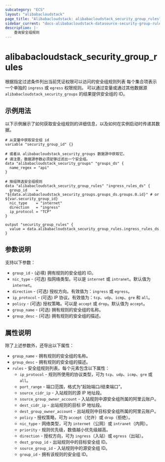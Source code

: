 ```yaml
---
subcategory: "ECS"
layout: "alibabacloudstack"
page_title: "Alibabacloudstack: alibabacloudstack_security_group_rules"
sidebar_current: "docs-alibabacloudstack-datasource-security-group-rules"
description: |-
    查询安全组规则
---
```


# alibabacloudstack_security_group_rules

根据指定过滤条件列出当前凭证权限可以访问的安全组规则列表
每个集合项表示一个单独的 `ingress` 或 `egress` 权限规则。
可以通过变量或通过其他数据源 `alibabacloudstack_security_groups` 的结果提供安全组的 ID。

## 示例用法

以下示例展示了如何获取安全组规则的详细信息，以及如何在实例启动时传递其数据。

```
# 从变量中获取安全组 id
variable "security_group_id" {}

# 或者从 alibabacloudstack_security_groups 数据源中获取它。
# 请注意，数据源参数必须足够过滤出一个安全组。
data "alibabacloudstack_security_groups" "groups_ds" {
  name_regex = "api"
}

# 按组筛选安全组规则
data "alibabacloudstack_security_group_rules" "ingress_rules_ds" {
  group_id    = "${data.alibabacloudstack_security_groups.groups_ds.groups.0.id}" # or ${var.security_group_id}
  nic_type    = "internet"
  direction   = "ingress"
  ip_protocol = "TCP"
}

output "security_group_rules" {
  value = data.alibabacloudstack_security_group_rules.ingress_rules_ds
}

```

## 参数说明

支持以下参数：

* `group_id` - (必填) 拥有规则的安全组的 ID。
* `nic_type` - (可选) 指网络类型。可以是 `internet` 或 `intranet`。默认值为 `internet`。
* `direction` - (可选) 授权方向。有效值为：`ingress` 或 `egress`。
* `ip_protocol` - (可选) IP 协议。有效值为：`tcp`、`udp`、`icmp`、`gre` 和 `all`。
* `policy` - (可选) 授权策略。可以是 `accept` 或 `drop`。默认值为 `accept`。
* `group_name` - (可选) 拥有规则的安全组的名称。
* `group_desc` - (可选) 拥有规则的安全组的描述。

## 属性说明

除了上述参数外，还导出以下属性：

* `group_name` - 拥有规则的安全组的名称。
* `group_desc` - 拥有规则的安全组的描述。
* `rules` - 安全组规则列表。每个元素包含以下属性：
  * `ip_protocol` - 规则所使用的协议类型，可为 `tcp`、`udp`、`icmp`、`gre` 或 `all`。
  * `port_range` - 端口范围，格式为“起始端口/结束端口”。
  * `source_cidr_ip` - 入站规则的源 IP 地址段。
  * `source_group_owner_account` - 入站规则中源安全组所属的阿里云账户。
  * `dest_cidr_ip` - 出站规则的目标 IP 地址段。
  * `dest_group_owner_account` - 出站规则中目标安全组所属的阿里云账户。
  * `policy` - 授权策略，可为 `accept`（允许）或 `drop`（拒绝）。
  * `nic_type` - 网络类型，可为 `internet`（公网）或 `intranet`（内网）。
  * `priority` - 规则优先级，数值越小优先级越高。
  * `direction` - 授权方向，可为 `ingress`（入站）或 `egress`（出站）。
  * `dest_group_id` - 出站规则中的目标安全组 ID。
  * `source_group_id` - 入站规则中的源安全组 ID。
  * `group_id` - 拥有该规则的安全组 ID。